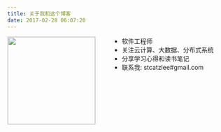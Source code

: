 ```yaml
---
title: 关于我和这个博客
date: 2017-02-28 06:07:20
---
```


<img src="https://avatars2.githubusercontent.com/u/824526?v=3&amp;s=460" class="image" width="200" height="200" style="float:left; margin-right:60px; border:1px solid #ddd">

* 软件工程师
* 关注云计算、大数据、分布式系统
* 分享学习心得和读书笔记
* 联系我: stcatzlee#gmail.com